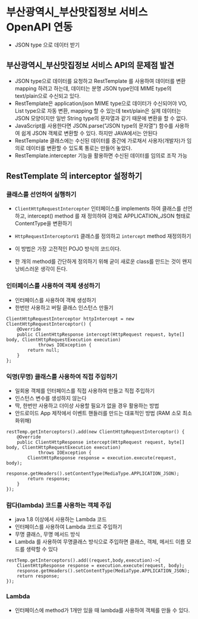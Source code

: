 # 부산광역시_부산맛집정보 서비스 OpenAPI 연동
* JSON type 으로 데이터 받기

## 부산광역시_부산맛집정보 서비스 API의 문제점 발견
* JSON type으로 데이터를 요청하고 RestTemplate 를 사용하여 데이터를 변환 mapping 하려고 하는데, 데이터는 분명 JSON type인데 MIME type의 text/plain으로 수신되고 있다.
* RestTemplate은 application/json MIME type으로 데이터가 수신되어야 VO, List<VO> type으로 자동 변환, mapping 할 수 있는데 text/plain은 실제 데이터는 JSON 모양이지만 일반 String type의 문자열과 같기 때문에 변환을 할 수 없다.
* JavaScript를 사용한다면 JSON.parse("JSON type의 문자열") 함수를 사용하여 쉽게 JSON 객체로 변환할 수 있다.
	하지만 JAVA에서는 안된다
* RestTemplate 클래스에는 수신된 데이터를 중간에 가로채서 사용자(개발자)가 임의로 데이터를 변환할 수 있도록 통로는 만들어 놓았다.
* RestTemplate.intercepter 기능을 활용하면 수신된 데이터를 임의로 조작 가능

## RestTemplate 의 interceptor 설정하기

### 클래스를 선언하여 실행하기
* ```ClientHttpRequestIntercepter``` 인터페이스를 implements 하여 클래스를 선언하고, intercept() method 를 재 정의하여 강제로 APPLICATION_JSON 형태로 ContentType을 변환하기

* ```HttpRequestInterceptorV1``` 클래스를 정의하고 ```intercept``` method 재정의하기

* 이 방법은 가장 고전적인 POJO 방식의 코드이다.
* 한 개의 method를 간단하게 정의하기 위해 굳이 새로운 class를 만드는 것이 왠지 낭비스러운 생각이 든다.

### 인터페이스를 사용하여 객체 생성하기 
* 인터페이스를 사용하여 객체 생성하기
*  한번만 사용하고 버릴 클래스 인스턴스 만들기
```
ClientHttpRequestInterceptor httpIntercept = new ClientHttpRequestInterceptor() {
	@Override
	public ClientHttpResponse intercept(HttpRequest request, byte[] body, ClientHttpRequestExecution execution)
			throws IOException {
		return null;
	}
};
```

### 익명(무명) 클래스를 사용하여 직접 주입하기
* 일회용 객체를 인터페이스를 직접 사용하여 만들고 직접 주입하기
* 인스턴스 변수를 생성하지 않는다
* 딱, 한번만 사용하고 더이상 사용할 필요가 없을 경우 활용하는 방법
* 안드로이드 App 제작에서 이벤트 핸들러를 만드는 대표적인 방법 (RAM 소모 최소화위해)
```
restTemp.getInterceptors().add(new ClientHttpRequestInterceptor() {
	@Override
	public ClientHttpResponse intercept(HttpRequest request, byte[] body, ClientHttpRequestExecution execution)
			throws IOException {
		ClientHttpResponse response = execution.execute(request, body);
		response.getHeaders().setContentType(MediaType.APPLICATION_JSON);
		return response;
	}
});
```
### 람다(lambda) 코드를 사용하는 객체 주입
* java 1.8 이상에서 사용하는 Lambda 코드
* 인터페이스를 사용하여 Lambda 코드로 주입하기
* 무명 클래스, 무명 메서드 방식
* Lambda 를 사용하여 무명클래스 방식으로 주입하면 클래스, 객체, 메서드 이름 모드를 생략할 수 있다
```
restTemp.getInterceptors().add((request,body,execution)->{
	ClientHttpResponse response = execution.execute(request, body);
	response.getHeaders().setContentType(MediaType.APPLICATION_JSON);
	return response;
});
```

### Lambda
* 인터페이스에 method가 1개만 있을 때 lambda를 사용하여 객체를 만들 수 있다.